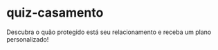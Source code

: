 # quiz-casamento
Descubra o quão protegido está seu relacionamento e receba um plano personalizado!
